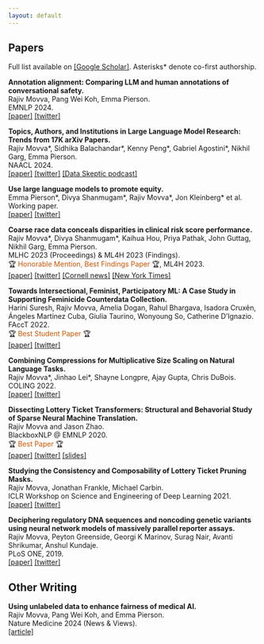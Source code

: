 ```yaml
---
layout: default
---
```


## Papers  

Full list available on [[Google Scholar]](https://scholar.google.com/citations?user=OLbbUjcAAAAJ&hl=en). Asterisks\* denote co-first authorship.  


**Annotation alignment: Comparing LLM and human annotations of conversational safety.**   
Rajiv Movva, Pang Wei Koh, Emma Pierson.  
EMNLP 2024.   
[[paper]](http://arxiv.org/abs/2406.06369) [[twitter]](https://x.com/rajivmovva/status/1800929570994171923)  


**Topics, Authors, and Institutions in Large Language Model Research: Trends from 17K arXiv Papers.**   
Rajiv Movva\*, Sidhika Balachandar\*, Kenny Peng\*, Gabriel Agostini\*, Nikhil Garg, Emma Pierson.  
NAACL 2024.  
[[paper]](https://aclanthology.org/2024.naacl-long.67/) [[twitter]](https://twitter.com/rajivmovva/status/1683903070646960128)  [[Data Skeptic podcast]](https://podcasts.apple.com/au/podcast/arxiv-publication-patterns/id890348705?i=1000632314046)  


**Use large language models to promote equity.**  
Emma Pierson\*, Divya Shanmugam\*, Rajiv Movva\*, Jon Kleinberg\* et al.  
Working paper.  
[[paper]](https://arxiv.org/abs/2312.14804) [[twitter]](https://twitter.com/2plus2make5/status/1738240365210058796)  


**Coarse race data conceals disparities in clinical risk score performance.**   
Rajiv Movva\*, Divya Shanmugam\*, Kaihua Hou, Priya Pathak, John Guttag, Nikhil Garg, Emma Pierson.  
MLHC 2023 (Proceedings) & ML4H 2023 (Findings).  
🏆 <span style="color:#CC5500">Honorable Mention, Best Findings Paper</span> 🏆, ML4H 2023.  
[[paper]](https://arxiv.org/abs/2304.09270) [[twitter]](https://twitter.com/rajivmovva/status/1651237859465080834) [[Cornell news]](https://news.cornell.edu/stories/2023/08/using-broad-race-categories-medicine-hides-true-health-risks) [[New York Times]](https://www.nytimes.com/interactive/2024/02/25/us/census-race-ethnicity-middle-east-north-africa.html)  


**Towards Intersectional, Feminist, Participatory ML: A Case Study in Supporting Feminicide Counterdata Collection.**   
Harini Suresh, Rajiv Movva, Amelia Dogan, Rahul Bhargava, Isadora Cruxên, Ángeles Martinez Cuba, Giulia Taurino, Wonyoung So, Catherine D’Ignazio.  
FAccT 2022.  
🏆 <span style="color:#CC5500">Best Student Paper</span> 🏆  
[[paper]](https://dl.acm.org/doi/10.1145/3531146.3533132) [[twitter]](https://twitter.com/rajivmovva/status/1539172168269012992)  


**Combining Compressions for Multiplicative Size Scaling on Natural Language Tasks.**  
Rajiv Movva\*, Jinhao Lei\*, Shayne Longpre, Ajay Gupta, Chris DuBois.  
COLING 2022.  
[[paper]](https://aclanthology.org/2022.coling-1.252/) [[twitter]](https://twitter.com/rajivmovva/status/1574444670104526848)  


**Dissecting Lottery Ticket Transformers: Structural and Behavorial Study of Sparse Neural Machine Translation.**   
Rajiv Movva and Jason Zhao.  
BlackboxNLP @ EMNLP 2020.  
🏆 <span style="color:#CC5500">Best Paper</span> 🏆   
[[paper]](https://arxiv.org/abs/2009.13270) [[twitter]](https://twitter.com/rajivmovva/status/1311017289500766208) [[slides]](https://docs.google.com/presentation/d/1dVEXenyGF6Szxg8FPgua2sJQGWXvIdaBwKShS8jO8sM)  


**Studying the Consistency and Composability of Lottery Ticket Pruning Masks.**  
Rajiv Movva, Jonathan Frankle, Michael Carbin.  
ICLR Workshop on Science and Engineering of Deep Learning 2021.  
[[paper]](https://arxiv.org/abs/2104.14753) [[twitter]](https://twitter.com/rajivmovva/status/1390526193666072576)  
  
  
**Deciphering regulatory DNA sequences and noncoding genetic variants using neural network models of massively parallel reporter assays.**    
Rajiv Movva, Peyton Greenside, Georgi K Marinov, Surag Nair, Avanti Shrikumar, Anshul Kundaje.  
PLoS ONE, 2019.  
[[paper]](https://journals.plos.org/plosone/article?id=10.1371/journal.pone.0218073) [[twitter]](https://twitter.com/rajivmovva/status/1030495776093294593)  


## Other Writing

**Using unlabeled data to enhance fairness of medical AI.**  
Rajiv Movva, Pang Wei Koh, and Emma Pierson.  
Nature Medicine 2024 (News & Views).  
[[article]](https://www.nature.com/articles/s41591-024-02892-0)  

<!-- ## Preprints, etc.

Accelerating single-cell genomic analysis with GPUs.  
Corey Nolet, Avantika Lal, Rajesh Ilango, Taurean Dyer, Rajiv Movva, John Zedlewski, Johnny Israeli.  
bioRxiv, 2022.  
_Completed during NVIDIA AI internship._  
[[paper]](https://www.biorxiv.org/content/10.1101/2022.05.26.493607v1.full) 

Fairness Deconstructed: A Sociotechnical View of 'Fair' Algorithms in Criminal Justice.  
arXiv, 2021.  
Rajiv Movva.  
_Final project for WGS.301 Feminist Theory at MIT._  
[[paper]](https://arxiv.org/abs/2106.13455)

In-silico Prediction of Synergistic Anti-Cancer Drug Combinations Using Multi-omics Data.  
Remzi Celebi, Oliver Bear Don’t Walk, Rajiv Movva, Semih Alpsoy, Michel Dumontier.  
Scientific Reports, 2019.  
[[paper]](https://www.nature.com/articles/s41598-019-45236-6)   -->
